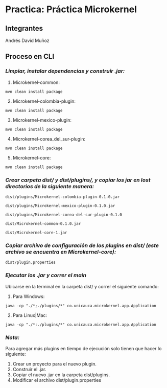# Practica: Práctica Microkernel

## Integrantes 
Andrés David Muñoz

## Proceso en CLI 

### *Limpiar, instalar dependencias y construir .jar:*

1. Microkernel-common: 
```
mvn clean install package
```

2. Microkernel-colombia-plugin:
```
mvn clean install package 
```

3. Microkernel-mexico-plugin:
```
mvn clean install package 
```

4. Microkernel-corea_del_sur-plugin:
```
mvn clean install package
``` 

5. Microkernel-core: 
```
mvn clean install package 
```

### *Crear carpeta dist/ y dist/plugins/, y copiar los jar en lost directorios de la siguiente manera:*
```
dist/plugins/Microkernel-colombia-plugin-0.1.0.jar
```

```
dist/plugins/Microkernel-mexico-plugin-0.1.0.jar
```

```
dist/plugins/Microkernel-corea-del-sur-plugin-0.1.0
```

```
dist/Microkernel-common-0.1.0.jar
```

```
dist/Microkernel-core-1.jar
```

### *Copiar archivo de configuración de los plugins en dist/ (este archivo se encuentra en Microkernel-core):*
```
dist/plugin.properties
```

### *Ejecutar los .jar y correr el main*
Ubicarse en la terminal en la carpeta dist/ y correr el siguiente comando:
1. Para Windows:
```
java -cp "./*;./plugins/*" co.unicauca.microkernel.app.Application
```

2. Para Linux|Mac:
```
java -cp "./*:./plugins/*" co.unicauca.microkernel.app.Application
```

### *Nota:*
Para agregar más plugins en tiempo de ejecución solo tienen que hacer lo siguiente:
1. Crear un proyecto para el nuevo plugin.
2. Construir el .jar.
3. Copiar el nuevo .jar en la carpeta dist/plugins.
4. Modificar el archivo dist/plugin.properties



